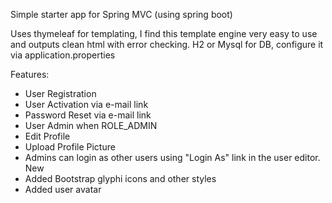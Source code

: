 Simple starter app for Spring MVC (using spring boot)

Uses thymeleaf for templating, I find this template engine very easy to use and outputs clean html with error checking.
H2 or Mysql for DB, configure it via application.properties


Features:

* User Registration
* User Activation via e-mail link
* Password Reset via e-mail link
* User Admin when ROLE_ADMIN
* Edit Profile
* Upload Profile Picture
* Admins can login as other users using "Login As" link in the user editor.
New 
* Added Bootstrap glyphi icons and other styles
* Added user avatar


